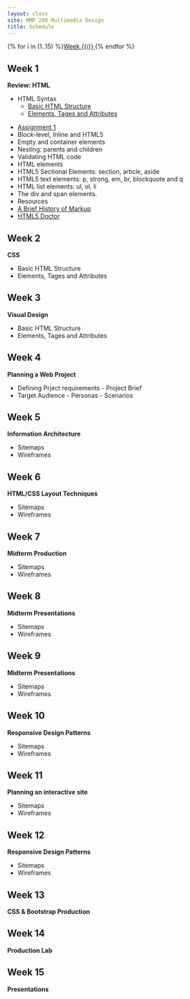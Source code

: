 ```yaml
---
layout: class
site: MMP 200 Multimedia Design
title: Schedule
---
```

{% for i in (1..15) %}<a href="#week-{{i}}">Week {{i}} </a>  {% endfor %}

## Week 1
**Review: HTML**
* HTML Syntax
    - [Basic HTML Structure](https://github.com/revitalk/mmp200/blob/master/week1/basicHtmlStructure.html)
    - [Elements, Tages and Attributes](week1/html-intro.md) 
 - [Assignment 1](assignments/assignment1/assignment1.md)
 - Block-level, Inline and HTML5
 - Empty and container elements
 - Nesting: parents and children
 - Validating HTML code
- HTML elements
 - HTML5 Sectional Elements: section, article, aside
 - HTML5 text elements: p, strong, em, br, blockquote and q
 - HTML list elements: ul, ol, li
 - The div and span elements.
- Resources
 - [A Brief History of Markup](http://alistapart.com/article/a-brief-history-of-markup)
 - [HTML5 Doctor](http://html5doctor.com/)
 
## Week 2
**CSS**
- Basic HTML Structure
- Elements, Tages and Attributes

## Week 3
**Visual Design**
- Basic HTML Structure
- Elements, Tages and Attributes

## Week 4
**Planning a Web Project**
- Defining Prject requirements
      - Project Brief
- Target Audience
      - Personas
      - Scenarios  

## Week 5
**Information Architecture**
- Sitemaps
- Wireframes

## Week 6
**HTML/CSS Layout Techniques**
- Sitemaps
- Wireframes

## Week 7
**Midterm Production**
- Sitemaps
- Wireframes

## Week 8
**Midterm Presentations**
- Sitemaps
- Wireframes

## Week 9
**Midterm Presentations**
- Sitemaps
- Wireframes

## Week 10
**Responsive Design Patterns**
- Sitemaps
- Wireframes

## Week 11
**Planning an interactive site**
- Sitemaps
- Wireframes

## Week 12
**Responsive Design Patterns**
- Sitemaps
- Wireframes

## Week 13
**CSS & Bootstrap Production**

## Week 14
**Production Lab**

## Week 15
**Presentations**
